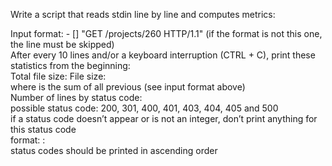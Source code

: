 Write a script that reads stdin line by line and computes metrics:

Input format: <IP Address> - [<date>] "GET /projects/260 HTTP/1.1" <status code> <file size> (if the format is not this one, the line must be skipped)</br>
After every 10 lines and/or a keyboard interruption (CTRL + C), print these statistics from the beginning:</br>
Total file size: File size: <total size></br>
where <total size> is the sum of all previous <file size> (see input format above)</br>
Number of lines by status code:</br>
possible status code: 200, 301, 400, 401, 403, 404, 405 and 500</br>
if a status code doesn’t appear or is not an integer, don’t print anything for this status code</br>
format: <status code>: <number></br>
status codes should be printed in ascending order</br>